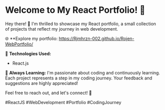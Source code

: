 # Welcome to My React Portfolio! 🚀

Hey there! 👋 I'm thrilled to showcase my React portfolio, a small collection of projects that reflect my journey in web development.

🌐 **Explore my portfolio:  https://Rjmhrzn-002.github.io/Rojen-WebPortfolio/

🚀 **Technologies Used:**
- React.js

🌱 **Always Learning:**
I'm passionate about coding and continuously learning. Each project represents a step in my coding journey. Your feedback and suggestions are highly appreciated!

Feel free to reach out, and let's connect! 🤝

#ReactJS #WebDevelopment #Portfolio #CodingJourney
